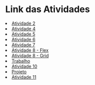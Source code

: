 <!DOCTYPE html>
<html lang="en">
<head>
    <meta charset="UTF-8">
    <meta http-equiv="X-UA-Compatible" content="IE=edge">
    <meta name="viewport" content="width=device-width, initial-scale=1.0">
    <title>DW1A3</title>
</head>
<body>
    <h1>Link das Atividades</h1>
    <li><a href="Atividades/A2/Resume.drawio.png">Atividade 2</a></li>
    <li><a href="Atividades/A4">Atividade 4<a></li>
    <li><a href="Atividades/A5/resulocoes.html">Atividade 5</a></li>
    <li><a href="Atividades/A6/index.html">Atividade 6</a></li>
    <li><a href="Atividades/A7">Atividade 7</a></li>
    <li><a href="Atividades/A8/Flex">Atividade 8 - Flex</a></li>
    <li><a href="Atividades/A8/Grid">Atividade 8 - Grid</a></li>
    <li><a href="trabalho">Trabalho</li>
    <li><a href="Atividades/A10">Atividade 10</li>
    <li><a href="Projeto_DW1">Projeto</li>
    <li><a href="Atividades/A11">Atividade 11</li>
</body>
</html>
